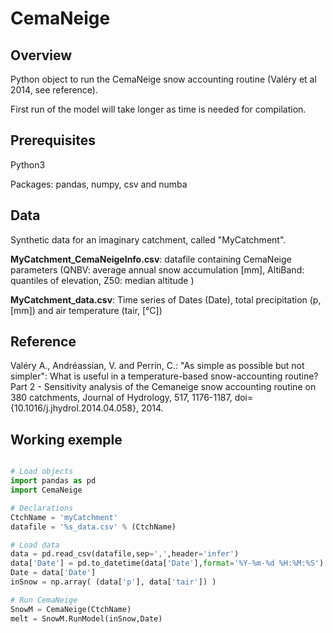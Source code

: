 # CemaNeige

## Overview
Python object to run the CemaNeige snow accounting routine (Valéry et al 2014, see reference).

First run of the model will take longer as time is needed for compilation.

## Prerequisites
Python3

Packages: pandas, numpy, csv and numba 

## Data
Synthetic data for an imaginary catchment, called "MyCatchment".

**MyCatchment_CemaNeigeInfo.csv**: datafile containing CemaNeige parameters (QNBV: average annual snow accumulation [mm], AltiBand: quantiles of elevation, Z50: median altitude )

**MyCatchment_data.csv**: Time series of Dates (Date), total precipitation (p, [mm]) and air temperature (tair, [°C])

## Reference
Valéry A., Andréassian, V. and Perrin, C.: "As simple as possible but not simpler": What is useful in a temperature-based snow-accounting routine? Part 2 - Sensitivity analysis of the Cemaneige snow accounting routine on 380 catchments, Journal of Hydrology, 517, 1176-1187, doi={10.1016/j.jhydrol.2014.04.058}, 2014.

## Working exemple
```python

# Load objects
import pandas as pd
import CemaNeige

# Declarations
CtchName = 'myCatchment'
datafile = '%s_data.csv' % (CtchName)

# Load data
data = pd.read_csv(datafile,sep=',',header='infer')
data['Date'] = pd.to_datetime(data['Date'],format='%Y-%m-%d %H:%M:%S')
Date = data['Date']
inSnow = np.array( (data['p'], data['tair']) )

# Run CemaNeige
SnowM = CemaNeige(CtchName)
melt = SnowM.RunModel(inSnow,Date)        
                
```
